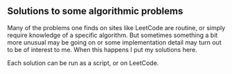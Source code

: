 ## Solutions to some algorithmic problems

Many of the problems one finds on sites like LeetCode are routine, or 
simply require knowledge of a specific algorithm. But sometimes 
something a bit more unusual may be going on or some 
implementation detail may turn out to be of interest to me.
When this happens I put my solutions here.

Each solution can be run as a script, or on LeetCode.
